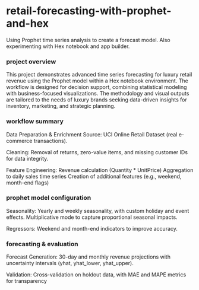# retail-forecasting-with-prophet-and-hex
Using Prophet time series analysis to create a forecast model. Also experimenting with Hex notebook and app builder.

### project overview
This project demonstrates advanced time series forecasting for luxury retail revenue using the Prophet model within a Hex notebook environment. The workflow is designed for decision support, combining statistical modeling with business-focused visualizations. The methodology and visual outputs are tailored to the needs of luxury brands seeking data-driven insights for inventory, marketing, and strategic planning.

### workflow summary 
Data Preparation & Enrichment
Source: UCI Online Retail Dataset (real e-commerce transactions).

Cleaning: Removal of returns, zero-value items, and missing customer IDs for data integrity.

Feature Engineering:
Revenue calculation (Quantity * UnitPrice)
Aggregation to daily sales time series
Creation of additional features (e.g., weekend, month-end flags)

### prophet model configuration
Seasonality:
Yearly and weekly seasonality, with custom holiday and event effects.
Multiplicative mode to capture proportional seasonal impacts.

Regressors:
Weekend and month-end indicators to improve accuracy.

### forecasting & evaluation
Forecast Generation:
30-day and monthly revenue projections with uncertainty intervals (yhat, yhat_lower, yhat_upper).

Validation:
Cross-validation on holdout data, with MAE and MAPE metrics for transparency
